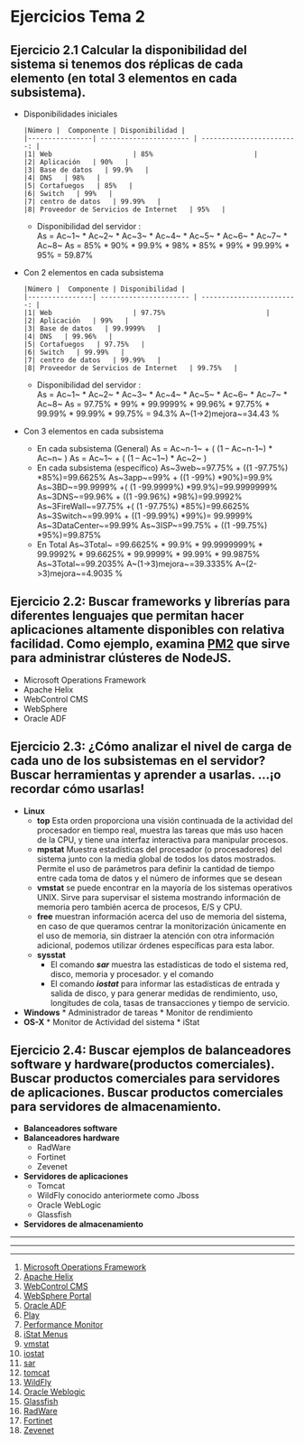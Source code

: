 # Ejercicios Tema 2

## Ejercicio 2.1 Calcular la disponibilidad del sistema si tenemos dos réplicas de cada elemento (en total 3 elementos en cada subsistema). 
* Disponibilidades iniciales 

	  |Número |  Componente | Disponibilidad |
	  |----------------| ---------------------- | ------------------------: |
	  |1| Web                    | 85%                         |
	  |2| Aplicación   | 90%   |
	  |3| Base de datos   | 99.9%   |
	  |4| DNS   | 98%   |
	  |5| Cortafuegos   | 85%   |
	  |6| Switch   | 99%   |
	  |7| centro de datos   | 99.99%   |
	  |8| Proveedor de Servicios de Internet   | 95%   |

 	* Disponibilidad del servidor :  
		As = Ac~1~  * Ac~2~  * Ac~3~  * Ac~4~  * Ac~5~  * Ac~6~  * Ac~7~ * Ac~8~ 
		As = 85% * 90% * 99.9% * 98% * 85% * 99% * 99.99% * 95% = 59.87%

* Con 2 elementos en cada subsistema 

	  |Número |  Componente | Disponibilidad |
	  |----------------| ---------------------- | ------------------------: |
	  |1| Web                    | 97.75%                         |
	  |2| Aplicación   | 99%   |
	  |3| Base de datos   | 99.9999%   |
	  |4| DNS   | 99.96%   |
	  |5| Cortafuegos   | 97.75%   |
	  |6| Switch   | 99.99%   |
	  |7| centro de datos   | 99.99%   |
	  |8| Proveedor de Servicios de Internet   | 99.75%   |

 	* Disponibilidad del servidor :  
		As = Ac~1~  * Ac~2~  * Ac~3~  * Ac~4~  * Ac~5~  * Ac~6~  * Ac~7~ * Ac~8~ 
		As = 97.75% * 99% * 99.9999% * 99.96% * 97.75% * 99.99% * 99.99% * 99.75% = 94.3%
		A~(1->2)mejora~=34.43 %
		

* Con 3 elementos en cada subsistema 
	* En cada subsistema (General)
	As = Ac~n-1~ + ( (1 – Ac~n-1~) * Ac~n~ )
	As = Ac~1~ + ( (1 – Ac~1~) * Ac~2~ )
	* En cada subsistema (específico) 
	As~3web~=97.75% + ((1 -97.75%) *85%)=99.6625%
	As~3app~=99% + ((1 -99%) *90%)=99.9%
	As~3BD~=99.9999% +( (1 -99.9999%) *99.9%)=99.9999999%
	As~3DNS~=99.96% + ((1 -99.96%) *98%)=99.9992%
	As~3FireWall~=97.75% +( (1 -97.75%) *85%)=99.6625%
	As~3Switch~=99.99% + ((1 -99.99%) *99%)= 99.9999%	
	As~3DataCenter~=99.99%
	As~3ISP~=99.75% + ((1 -99.75%) *95%)=99.875%		
	* En Total
	As~3Total~ =99.6625% * 99.9% * 99.9999999% * 99.9992% * 99.6625% * 99.9999% * 99.99% * 99.9875%	
	As~3Total~=99.2035%
	A~(1->3)mejora~=39.3335%
	A~(2->3)mejora~=4.9035 %


##  Ejercicio 2.2: Buscar frameworks y librerías para diferentes lenguajes que permitan hacer aplicaciones altamente disponibles con relativa facilidad. Como ejemplo, examina [PM2](https://github.com/Unitech/pm2) que sirve para administrar clústeres de NodeJS. 
* Microsoft Operations Framework
* Apache Helix
* WebControl CMS
* WebSphere 
* Oracle ADF

## Ejercicio 2.3: ¿Cómo analizar el nivel de carga de cada uno de los subsistemas en el servidor? Buscar herramientas y aprender a usarlas. ...¡o recordar cómo usarlas! 
* __**Linux**__
	* **top** Esta orden proporciona una visión continuada de la actividad del procesador en tiempo real, muestra las tareas que más uso hacen de la CPU, y tiene una interfaz interactiva para manipular procesos. 
	* **mpstat** Muestra estadísticas del procesador (o procesadores) del sistema junto con la media global de todos los datos mostrados. Permite el uso de parámetros para definir la cantidad de tiempo entre cada toma de datos y el número de informes que se desean
	* **vmstat** se puede encontrar en la mayoría de los sistemas operativos UNIX. Sirve para supervisar el sistema mostrando información de memoria pero también acerca de procesos, E/S y CPU. 	
	* **free** muestran información acerca del uso de memoria del sistema, en caso de que queramos centrar la monitorización únicamente en el uso de memoria, sin distraer la atención con otra información adicional, podemos utilizar órdenes específicas para esta labor.
	* **sysstat** 
		* El comando ***sar*** muestra las estadísticas de todo el sistema red, disco, memoria y procesador. y el comando 
		*  El comando ***iostat*** para informar las estadísticas de entrada y salida de disco, y para generar medidas de rendimiento, uso, longitudes de cola, tasas de transacciones y tiempo de servicio.
* __**Windows**__
		* Administrador de tareas
		* Monitor de rendimiento
* __**OS-X**__
		* Monitor de Actividad del sistema
		* iStat

## Ejercicio 2.4: Buscar ejemplos de balanceadores software y hardware(productos comerciales). Buscar productos comerciales para servidores de aplicaciones. Buscar productos comerciales para servidores de almacenamiento. 
* __**Balanceadores software**__
* __**Balanceadores hardware**__
	* RadWare
	* Fortinet
	* Zevenet
* __**Servidores de aplicaciones**__
	* Tomcat
	* WildFly conocido anteriormete como Jboss	
	* Oracle WebLogic
	* Glassfish
* __**Servidores de almacenamiento**__

___
***
- - -	
1. [Microsoft Operations Framework](https://msdn.microsoft.com/es-es/library/aa560207.aspx)
2. [Apache Helix](http://helix.apache.org/)
3. [WebControl CMS](http://www.webcontrol.es/es/vision-global/que-es-webcontrol-cms/)
4. [WebSphere Portal](https://www-01.ibm.com/marketing/iwm/tnd/demo.jsp?id=WebSphere+Dashboard+Framework+Mar07&locale=es&ibm-refresh=Refresh)
5. [Oracle ADF](http://www.oracle.com/technetwork/developer-tools/adf/overview/index.html)
6. [Play](https://www.playframework.com/)
7. [Performance Monitor](https://technet.microsoft.com/es-es/library/cc749115(v=ws.11).aspx)
8. [iStat Menus](https://bjango.com/mac/istatmenus/#)
9. [vmstat](https://docs.oracle.com/cd/E24842_01/html/E23086/spmonitor-22.html#scrolltoc)
10. [iostat](https://docs.oracle.com/cd/E24842_01/html/E23086/spmonitor-4.html)
11. [sar](https://docs.oracle.com/cd/E24842_01/html/E23086/spmonitor-8.html#scrolltoc)
12. [tomcat](http://tomcat.apache.org/)
13. [WildFly](https://docs.jboss.org/author/display/WFLY10/Documentation?_sscc=t)
14. [Oracle Weblogic](http://www.oracle.com/technetwork/middleware/weblogic/overview/index-085209.html)
15. [Glassfish](https://glassfish.java.net/)
16. [RadWare](https://www.radware.com/products/alteon/)
17. [Fortinet](https://www.fortinet.com/products/application-delivery-controllers/fortiadc.html)
18. [Zevenet](https://www.zevenet.com/products/enterprise/hardware/)